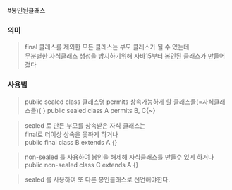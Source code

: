 #봉인된클래스
### 의미
> final 클래스를 제외한 모든 클래스는 부모 클래스가 될 수 있는데  
> 무분별한 자식클래스 생성을 방지하기위해 자바15부터 봉인된 클래스가 만들어졌다

### 사용법
>public sealed class 클래스명 permits 상속가능하게 할 클래스들(=자식클래스들){ }
>public sealed class A permits B, C{~}

> sealed 로 만든 부모를 상속받은 자식 클래스는  
> final로 더이상 상속을 못하게 하거나  
> public final class B extends A {}  

> non-sealed 를 사용하여 봉인을 해제해 자식클래스를 만들수 있게 하거나  
> public non-sealed class C extends A {}  

> sealed 를 사용하여 또 다른 봉인클래스로 선언해야한다.